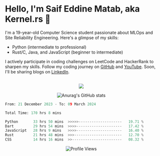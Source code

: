 # Hello, I'm Saif Eddine Matab, aka Kernel.rs 👋

I'm a 19-year-old Computer Science student passionate about MLOps and Site Reliability Engineering. Here's a glimpse of my skills:

- Python (intermediate to professional)
- Rust/C, Java, and JavaScript (beginner to intermediate)

I actively participate in coding challenges on LeetCode and HackerRank to sharpen my skills. Follow my coding journey on [GitHub](https://github.com/Kernel-rb) and [YouTube](https://www.youtube.com/channel/UCnnPEdrDX0LJd2yJ7Q_TnKg). Soon, I'll be sharing blogs on [LinkedIn](https://www.linkedin.com/in/saif-matab/).
<br> <br>
<p align="center">
  <a href="https://skillicons.dev">
    <img src="https://skillicons.dev/icons?i=py,js,rust,c,java" />
  </a>
</p>

<p align="center">
  <img alt="Anurag's GitHub stats" src="https://github-readme-stats.vercel.app/api?username=Kernel-rb&show_icons=true&theme=tokyonight">
</p>



<!--START_SECTION:waka-->

```python
From: 21 December 2023 - To: 09 March 2024

Total Time: 170 hrs 8 mins

Python       33 hrs 50 mins  >>>>>--------------------   19.71 %
Dart         29 hrs 54 mins  >>>>---------------------   17.42 %
JavaScript   28 hrs 9 mins   >>>>---------------------   16.40 %
Rust         21 hrs 48 mins  >>>----------------------   12.70 %
CSS          14 hrs 16 mins  >>-----------------------   08.32 %
```

<!--END_SECTION:waka-->


<div align="center">
  <img src="https://komarev.com/ghpvc/?username=Kernel-rb&label=PROFILE+VIEWS" alt="Profile Views">
</div>
